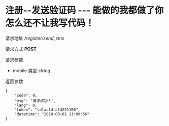 # 注册--发送验证码  --- 能做的我都做了你怎么还不让我写代码！

请求地址 */register/send_sms*

请求方式 **POST**

请求参数
- mobile 类型 *string*

返回参数
```
{
	"code": 0,
	"msg": "请求成功！",
	"lang": 0,
	"token": "sdfasfdfafd221100",
	"datetime": "2018-03-01 11:09:56"
}
```
